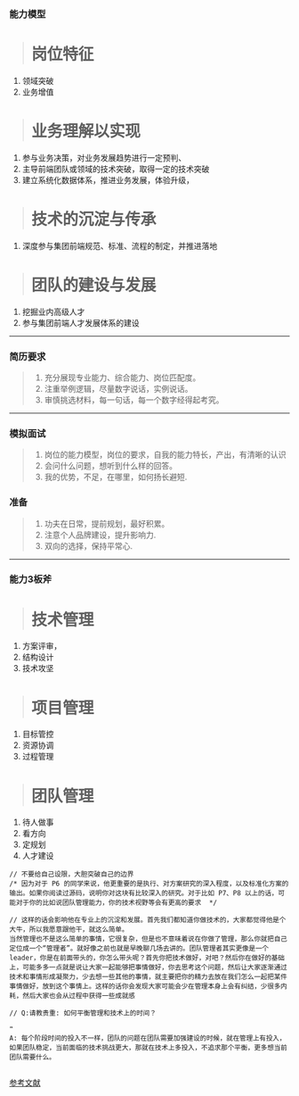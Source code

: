 ### 能力模型
> # 岗位特征  
1. 领域突破
2. 业务增值
> # 业务理解以实现
1. 参与业务决策，对业务发展趋势进行一定预判、
2. 主导前端团队或领域的技术突破，取得一定的技术突破
3. 建立系统化数据体系，推进业务发展，体验升级，
> # 技术的沉淀与传承
1. 深度参与集团前端规范、标准、流程的制定，并推进落地
> # 团队的建设与发展
1. 挖掘业内高级人才
2. 参与集团前端人才发展体系的建设
---
### 简历要求
> 1. 充分展现专业能力、综合能力、岗位匹配度。
> 2. 注重举例逻辑，尽量数字说话，实例说话。
> 3. 审慎挑选材料，每一句话，每一个数字经得起考究。
---
###  模拟面试
> 1. 岗位的能力模型，岗位的要求，自我的能力特长，产出，有清晰的认识
> 2. 会问什么问题，想听到什么样的回答。
> 3. 我的优势，不足，在哪里，如何扬长避短.

### 准备
> 1. 功夫在日常，提前规划，最好积累。
> 2. 注意个人品牌建设，提升影响力.
> 3. 双向的选择，保持平常心.

----
### 能力3板斧
> # 技术管理
1. 方案评审，
2. 结构设计
3. 技术攻坚
> # 项目管理
1. 目标管控
2. 资源协调
3. 过程管理
> # 团队管理
1. 待人做事
2. 看方向
3. 定规划
4. 人才建设


```
// 不要给自己设限，大胆突破自己的边界
/* 因为对于 P6 的同学来说，他更重要的是执行、对方案研究的深入程度，以及标准化方案的输出。如果你阅读过源码，说明你对这块有比较深入的研究。对于比如 P7、P8 以上的话，可能对于你的比如说团队管理能力，你的技术视野等会有更高的要求  */

// 这样的话会影响他在专业上的沉淀和发展。首先我们都知道你做技术的，大家都觉得他是个大牛，所以我愿意跟他干，就这么简单。
当然管理也不是这么简单的事情，它很复杂，但是也不意味着说在你做了管理，那么你就把自己定位成一个“管理者”。就好像之前也就是早晚聊几场去讲的。团队管理者其实更像是一个 leader，你是在前面带头的，你怎么带头呢？首先你把技术做好，对吧？然后你在做好的基础上，可能多多一点就是说让大家一起能够把事情做好，你去思考这个问题，然后让大家逐渐通过技术和事情形成凝聚力，少去想一些其他的事情，就主要把你的精力去放在我们怎么一起把某件事情做好，放到这个事情上。这样的话你会发现大家可能会少在管理本身上会有纠结，少很多内耗，然后大家也会从过程中获得一些成就感

// Q:请教贵重: 如何平衡管理和技术上的时间？

❝
A: 每个阶段时间的投入不一样，团队的问题在团队需要加强建设的时候，就在管理上有投入，如果团队稳定，当前面临的技术挑战更大，那就在技术上多投入，不追求那个平衡，更多想当前团队需要什么。


```




[参考文献](https://juejin.im/post/5ededa0ae51d457847716825)



